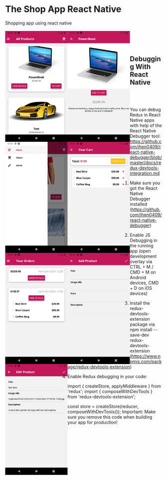 <h1>The Shop App React Native</h1>
Shopping app using react native
</br><br>

<link rel="stylesheet" href="https://stackpath.bootstrapcdn.com/bootstrap/4.4.1/css/bootstrap.min.css" integrity="sha384-Vkoo8x4CGsO3+Hhxv8T/Q5PaXtkKtu6ug5TOeNV6gBiFeWPGFN9MuhOf23Q9Ifjh" crossorigin="anonymous">

<img align="left" src="https://github.com/tejasgawali4/TheShopAppReactNative/blob/master/ss/1.png" width="200"/> 
<img align="left" src="https://github.com/tejasgawali4/TheShopAppReactNative/blob/master/ss/2.png" width="200"/>   
<img align="left" src="https://github.com/tejasgawali4/TheShopAppReactNative/blob/master/ss/3.png" width="200"/>   
<img align="left" src="https://github.com/tejasgawali4/TheShopAppReactNative/blob/master/ss/4.png" width="200"/>   
<img align="left" src="https://github.com/tejasgawali4/TheShopAppReactNative/blob/master/ss/5.png" width="200"/>   
<img align="left" src="https://github.com/tejasgawali4/TheShopAppReactNative/blob/master/ss/6.png" width="200"/>   
<img align="left" src="https://github.com/tejasgawali4/TheShopAppReactNative/blob/master/ss/7.png" width="200"/>   

</br><br>

<h2>Debugging With React Native</h2>

</br><br>

You can debug Redux in React Native apps with help of the React Native Debugger tool: https://github.com/jhen0409/react-native-debugger/blob/master/docs/redux-devtools-integration.md

1) Make sure you got the React Native Debugger installed 
(https://github.com/jhen0409/react-native-debugger)

2) Enable JS Debugging in the running app 
(open development overlay via CTRL + M / CMD + M on Android devices, CMD + D on iOS devices)

3) Install the redux-devtools-extension package via 
npm install --save-dev redux-devtools-extension 
(https://www.npmjs.com/package/redux-devtools-extension)

4) Enable Redux debugging in your code:

import { createStore, applyMiddleware } from 'redux';
import { composeWithDevTools } from 'redux-devtools-extension';
 
const store = createStore(reducer, composeWithDevTools());
Important: Make sure you remove this code when building your app for production!
